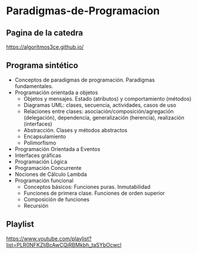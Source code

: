 # Paradigmas-de-Programacion
## Pagina de la catedra
https://algoritmos3ce.github.io/

## Programa sintético

- Conceptos de paradigmas de programación. Paradigmas fundamentales.
- Programación orientada a objetos
  - Objetos y mensajes. Estado (atributos) y comportamiento (métodos)
  - Diagramas UML: clases, secuencia, actividades, casos de uso
  - Relaciones entre clases: asociación/composición/agregación (delegación), dependencia, generalización (herencia), realización (interfaces)
  - Abstracción. Clases y métodos abstractos
  - Encapsulamiento
  - Polimorfismo
- Programación Orientada a Eventos
- Interfaces gráficas
- Programación Lógica
- Programación Concurrente
- Nociones de Cálculo Lambda
- Programación funcional
  - Conceptos básicos: Funciones puras. Inmutabilidad
  - Funciones de primera clase. Funciones de orden superior
  - Composición de funciones
  - Recursión
## Playlist 
https://www.youtube.com/playlist?list=PLR0NFKZIjBcAwCQjRBMkbh_taSYbOcwcl
